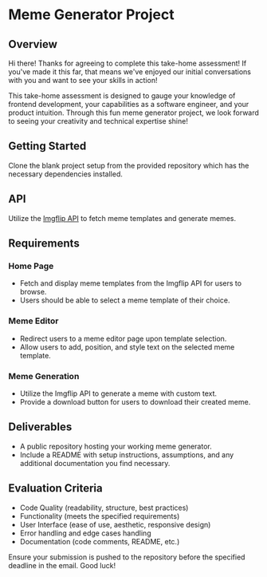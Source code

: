 # Meme Generator Project

## Overview
Hi there! Thanks for agreeing to complete this take-home assessment! If you've made it this far, that means we've enjoyed our initial conversations with you and want to see your skills in action!

This take-home assessment is designed to gauge your knowledge of frontend development, your capabilities as a software engineer, and your product intuition. Through this fun meme generator project, we look forward to seeing your creativity and technical expertise shine!

## Getting Started
Clone the blank project setup from the provided repository which has the necessary dependencies installed.

## API
Utilize the [Imgflip API](https://imgflip.com/api) to fetch meme templates and generate memes.

## Requirements

### Home Page
- Fetch and display meme templates from the Imgflip API for users to browse.
- Users should be able to select a meme template of their choice.

### Meme Editor
- Redirect users to a meme editor page upon template selection.
- Allow users to add, position, and style text on the selected meme template.

### Meme Generation
- Utilize the Imgflip API to generate a meme with custom text.
- Provide a download button for users to download their created meme.

## Deliverables
- A public repository hosting your working meme generator.
- Include a README with setup instructions, assumptions, and any additional documentation you find necessary.

## Evaluation Criteria
- Code Quality (readability, structure, best practices)
- Functionality (meets the specified requirements)
- User Interface (ease of use, aesthetic, responsive design)
- Error handling and edge cases handling
- Documentation (code comments, README, etc.)

Ensure your submission is pushed to the repository before the specified deadline in the email. Good luck!